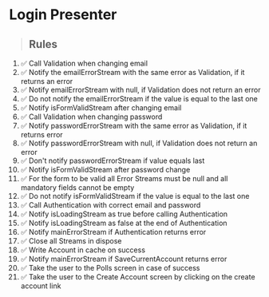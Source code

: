 # Login Presenter

> ## Rules
1. ✅ Call Validation when changing email
2. ✅ Notify the emailErrorStream with the same error as Validation, if it returns an error
3. ✅ Notify emailErrorStream with null, if Validation does not return an error
4. ✅ Do not notify the emailErrorStream if the value is equal to the last one
5. ✅ Notify isFormValidStream after changing email
6. ✅ Call Validation when changing password
7. ✅ Notify passwordErrorStream with the same error as Validation, if it returns error
8. ✅ Notify passwordErrorStream with null, if Validation does not return an error
9. ✅ Don't notify passwordErrorStream if value equals last
10. ✅ Notify isFormValidStream after password change
11. ✅ For the form to be valid all Error Streams must be null and all mandatory fields cannot be empty
12. ✅ Do not notify isFormValidStream if the value is equal to the last one
13. ✅ Call Authentication with correct email and password
14. ✅ Notify isLoadingStream as true before calling Authentication
15. ✅ Notify isLoadingStream as false at the end of Authentication
16. ✅ Notify mainErrorStream if Authentication returns error
17. ✅ Close all Streams in dispose
18. ✅ Write Account in cache on success
19. ✅ Notify mainErrorStream if SaveCurrentAccount returns error
20. ✅ Take the user to the Polls screen in case of success
21. ✅ Take the user to the Create Account screen by clicking on the create account link